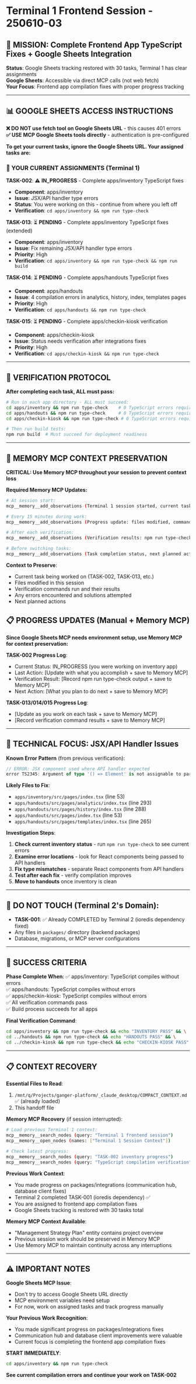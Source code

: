 # Terminal 1 Frontend Session - 250610-03

## 🎯 **MISSION: Complete Frontend App TypeScript Fixes + Google Sheets Integration**

**Status**: Google Sheets tracking restored with 30 tasks, Terminal 1 has clear assignments  
**Google Sheets**: Accessible via direct MCP calls (not web fetch)  
**Your Focus**: Frontend app compilation fixes with proper progress tracking

---

## 📊 **GOOGLE SHEETS ACCESS INSTRUCTIONS**

**❌ DO NOT use fetch tool on Google Sheets URL** - this causes 401 errors  
**✅ USE MCP Google Sheets tools directly** - authentication is pre-configured

**To get your current tasks, ignore the Google Sheets URL. Your assigned tasks are:**

### **🎯 YOUR CURRENT ASSIGNMENTS (Terminal 1)**

**TASK-002**: ⚠️ **IN_PROGRESS** - Complete apps/inventory TypeScript fixes
- **Component**: apps/inventory
- **Issue**: JSX/API handler type errors
- **Status**: You were working on this - continue from where you left off
- **Verification**: `cd apps/inventory && npm run type-check`

**TASK-013**: ⏳ **PENDING** - Complete apps/inventory TypeScript fixes (extended)
- **Component**: apps/inventory  
- **Issue**: Fix remaining JSX/API handler type errors
- **Priority**: High
- **Verification**: `cd apps/inventory && npm run type-check && npm run build`

**TASK-014**: ⏳ **PENDING** - Complete apps/handouts TypeScript fixes
- **Component**: apps/handouts
- **Issue**: 4 compilation errors in analytics, history, index, templates pages
- **Priority**: High
- **Verification**: `cd apps/handouts && npm run type-check`

**TASK-015**: ⏳ **PENDING** - Complete apps/checkin-kiosk verification
- **Component**: apps/checkin-kiosk
- **Issue**: Status needs verification after integrations fixes
- **Priority**: High
- **Verification**: `cd apps/checkin-kiosk && npm run type-check`

---

## 🔧 **VERIFICATION PROTOCOL**

**After completing each task, ALL must pass:**
```bash
# Run in each app directory - ALL must succeed:
cd apps/inventory && npm run type-check    # 0 TypeScript errors required
cd apps/handouts && npm run type-check     # 0 TypeScript errors required  
cd apps/checkin-kiosk && npm run type-check # 0 TypeScript errors required

# Then run build tests:
npm run build  # Must succeed for deployment readiness
```

---

## 🧠 **MEMORY MCP CONTEXT PRESERVATION**

**CRITICAL: Use Memory MCP throughout your session to prevent context loss**

**Required Memory MCP Updates:**
```bash
# At session start:
mcp__memory__add_observations (Terminal 1 session started, current tasks loaded)

# Every 15 minutes during work:
mcp__memory__add_observations (Progress update: files modified, commands run, current status)

# After each verification:
mcp__memory__add_observations (Verification results: npm run type-check output, errors found/fixed)

# Before switching tasks:
mcp__memory__add_observations (Task completion status, next planned actions)
```

**Context to Preserve**:
- Current task being worked on (TASK-002, TASK-013, etc.)
- Files modified in this session
- Verification commands run and their results
- Any errors encountered and solutions attempted
- Next planned actions

## 📋 **PROGRESS UPDATES (Manual + Memory MCP)**

**Since Google Sheets MCP needs environment setup, use Memory MCP for context preservation:**

**TASK-002 Progress Log**:
- Current Status: IN_PROGRESS (you were working on inventory app)
- Last Action: [Update with what you accomplish + save to Memory MCP]
- Verification Result: [Record npm run type-check output + save to Memory MCP]
- Next Action: [What you plan to do next + save to Memory MCP]

**TASK-013/014/015 Progress Log**:
- [Update as you work on each task + save to Memory MCP]
- [Record verification command results + save to Memory MCP]

---

## 🎯 **TECHNICAL FOCUS: JSX/API Handler Issues**

**Known Error Pattern** (from previous verification):
```typescript
// ERROR: JSX component used where API handler expected
error TS2345: Argument of type '() => Element' is not assignable to parameter of type '(req: AuthenticatedRequest, res: NextApiResponse) => Promise<void>'
```

**Likely Files to Fix**:
- `apps/inventory/src/pages/index.tsx` (line 53)
- `apps/handouts/src/pages/analytics/index.tsx` (line 293)
- `apps/handouts/src/pages/history/index.tsx` (line 288)
- `apps/handouts/src/pages/index.tsx` (line 53)
- `apps/handouts/src/pages/templates/index.tsx` (line 265)

**Investigation Steps**:
1. **Check current inventory status** - run `npm run type-check` to see current errors
2. **Examine error locations** - look for React components being passed to API handlers
3. **Fix type mismatches** - separate React components from API handlers
4. **Test after each fix** - verify compilation improves
5. **Move to handouts** once inventory is clean

---

## 🚫 **DO NOT TOUCH** (Terminal 2's Domain):
- **TASK-001**: ✅ Already COMPLETED by Terminal 2 (ioredis dependency fixed)
- Any files in `packages/` directory (backend packages) 
- Database, migrations, or MCP server configurations

---

## 🚀 **SUCCESS CRITERIA**

**Phase Complete When**:
✅ apps/inventory: TypeScript compiles without errors  
✅ apps/handouts: TypeScript compiles without errors  
✅ apps/checkin-kiosk: TypeScript compiles without errors  
✅ All verification commands pass  
✅ Build process succeeds for all apps

**Final Verification Command**:
```bash
cd apps/inventory && npm run type-check && echo "INVENTORY PASS" && \
cd ../handouts && npm run type-check && echo "HANDOUTS PASS" && \
cd ../checkin-kiosk && npm run type-check && echo "CHECKIN-KIOSK PASS"
```

---

## 📋 **CONTEXT RECOVERY**

**Essential Files to Read**:
1. `/mnt/q/Projects/ganger-platform/_claude_desktop/COMPACT_CONTEXT.md` ✅ (already loaded)
2. This handoff file

**Memory MCP Recovery** (if session interrupted):
```bash
# Load previous Terminal 1 context:
mcp__memory__search_nodes (query: "Terminal 1 frontend session")
mcp__memory__open_nodes (names: ["Terminal 1 Session Context"])

# Check latest progress:
mcp__memory__search_nodes (query: "TASK-002 inventory progress")
mcp__memory__search_nodes (query: "TypeScript compilation verification")
```

**Previous Work Context**:
- You made progress on packages/integrations (communication hub, database client fixes)
- Terminal 2 completed TASK-001 (ioredis dependency) ✅  
- You are assigned to frontend app compilation fixes
- Google Sheets tracking is restored with 30 tasks total

**Memory MCP Context Available**:
- "Management Strategy Plan" entity contains project overview
- Previous session work should be preserved in Memory MCP
- Use Memory MCP to maintain continuity across any interruptions

---

## ⚠️ **IMPORTANT NOTES**

**Google Sheets MCP Issue**: 
- Don't try to access Google Sheets URL directly
- MCP environment variables need setup
- For now, work on assigned tasks and track progress manually

**Your Previous Work Recognition**:
- You made significant progress on packages/integrations fixes
- Communication hub and database client improvements were valuable
- Current focus is completing the frontend app compilation fixes

**START IMMEDIATELY**: 
```bash
cd apps/inventory && npm run type-check
```
**See current compilation errors and continue your work on TASK-002**